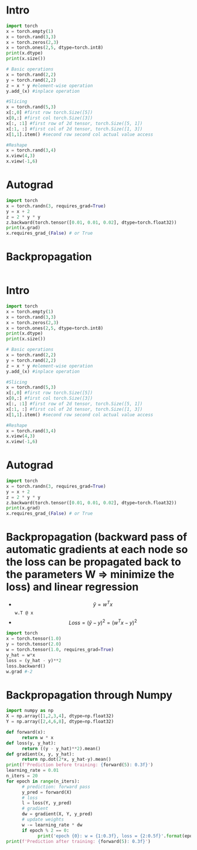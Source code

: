 # Intro
```python
import torch
x = torch.empty(1)
x = torch.rand(3,3)
x = torch.zeros(2,3)
x = torch.ones(2,5, dtype=torch.int8)
print(x.dtype)
print(x.size())

# Basic operations
x = torch.rand(2,2)
y = torch.rand(2,2)
z = x * y #element-wise operation 
y.add_(x) #inplace operation

#Slicing
x = torch.rand(5,3)
x[:,0] #first row torch.Size([5])
x[0,:] #first col torch.Size([3])
x[:, :1] #first row of 2d tensor, torch.Size([5, 1])
x[:1, :] #first col of 2d tensor, torch.Size([1, 3])
x[1,1].item() #second row second col actual value access

#Reshape
x = torch.rand(3,4)
x.view(4,3)
x.view(-1,6)
```


# Autograd
```python
import torch
x = torch.randn(3, requires_grad=True)
y = x + 2
z = 2 * y * y
z.backward(torch.tensor([0.01, 0.01, 0.02], dtype=torch.float32))
print(x.grad)
x.requires_grad_(False) # or True
```

# Backpropagation

```python

```

# Intro
```python
import torch
x = torch.empty(1)
x = torch.rand(3,3)
x = torch.zeros(2,3)
x = torch.ones(2,5, dtype=torch.int8)
print(x.dtype)
print(x.size())

# Basic operations
x = torch.rand(2,2)
y = torch.rand(2,2)
z = x * y #element-wise operation 
y.add_(x) #inplace operation

#Slicing
x = torch.rand(5,3)
x[:,0] #first row torch.Size([5])
x[0,:] #first col torch.Size([3])
x[:, :1] #first row of 2d tensor, torch.Size([5, 1])
x[:1, :] #first col of 2d tensor, torch.Size([1, 3])
x[1,1].item() #second row second col actual value access

#Reshape
x = torch.rand(3,4)
x.view(4,3)
x.view(-1,6)
```


# Autograd
```python
import torch
x = torch.randn(3, requires_grad=True)
y = x + 2
z = 2 * y * y
z.backward(torch.tensor([0.01, 0.01, 0.02], dtype=torch.float32))
print(x.grad)
x.requires_grad_(False) # or True
```

# Backpropagation (backward pass of automatic gradients at each node so the loss can be propagated back to the parameters W => minimize the loss) and linear regression
* $$\hat{y} = w^Tx$$ `w.T @ x`
* $$Loss = (\hat{y} - y)^2 = (w^Tx - y)^2$$

```python
import torch
x = torch.tensor(1.0)
y = torch.tensor(2.0)
w = torch.tensor(1.0, requires_grad=True)
y_hat = w*x
loss = (y_hat - y)**2
loss.backward()
w.grad #-2
```

# Backpropagation through Numpy
```python
import numpy as np
X = np.array([1,2,3,4], dtype=np.float32)
Y = np.array([2,4,6,8], dtype=np.float32)

def forward(x):
      return w * x
def loss(y, y_hat):
      return ((y - y_hat)**2).mean()
def gradient(x, y, y_hat):
      return np.dot(2*x, y_hat-y).mean()
print(f'Prediction before training: {forward(5): 0.3f}')
learning_rate = 0.01
n_iters = 20
for epoch in range(n_iters):
      # prediction: forward pass
      y_pred = forward(X)
      # loss
      l = loss(Y, y_pred)
      # gradient
      dw = gradient(X, Y, y_pred)
      # update weights
      w -= learning_rate * dw
      if epoch % 2 == 0:
            print('epoch {0}: w = {1:0.3f}, loss = {2:0.5f}'.format(epoch+1, w, l))
print(f'Prediction after training: {forward(5): 0.3f}')
```




